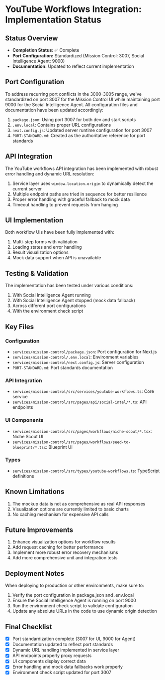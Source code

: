# YouTube Workflows Integration: Implementation Status

## Status Overview
- **Completion Status:** ✅ Complete
- **Port Configuration:** Standardized (Mission Control: 3007, Social Intelligence Agent: 9000)
- **Documentation:** Updated to reflect current implementation

## Port Configuration
To address recurring port conflicts in the 3000-3005 range, we've standardized on port 3007 for the Mission Control UI while maintaining port 9000 for the Social Intelligence Agent. All configuration files and documentation have been updated accordingly:

1. `package.json`: Using port 3007 for both dev and start scripts
2. `.env.local`: Contains proper URL configurations
3. `next.config.js`: Updated server runtime configuration for port 3007
4. `PORT-STANDARD.md`: Created as the authoritative reference for port standards

## API Integration
The YouTube workflows API integration has been implemented with robust error handling and dynamic URL resolution:

1. Service layer uses `window.location.origin` to dynamically detect the current server
2. Multiple endpoint paths are tried in sequence for better resilience
3. Proper error handling with graceful fallback to mock data
4. Timeout handling to prevent requests from hanging

## UI Implementation
Both workflow UIs have been fully implemented with:

1. Multi-step forms with validation
2. Loading states and error handling
3. Result visualization options
4. Mock data support when API is unavailable

## Testing & Validation
The implementation has been tested under various conditions:

1. With Social Intelligence Agent running
2. With Social Intelligence Agent stopped (mock data fallback)
3. Across different port configurations
4. With the environment check script

## Key Files

### Configuration
- `services/mission-control/package.json`: Port configuration for Next.js
- `services/mission-control/.env.local`: Environment variables
- `services/mission-control/next.config.js`: Server configuration
- `PORT-STANDARD.md`: Port standards documentation

### API Integration
- `services/mission-control/src/services/youtube-workflows.ts`: Core service
- `services/mission-control/src/pages/api/social-intel/*.ts`: API endpoints

### UI Components
- `services/mission-control/src/pages/workflows/niche-scout/*.tsx`: Niche Scout UI
- `services/mission-control/src/pages/workflows/seed-to-blueprint/*.tsx`: Blueprint UI

### Types
- `services/mission-control/src/types/youtube-workflows.ts`: TypeScript definitions

## Known Limitations
1. The mockup data is not as comprehensive as real API responses
2. Visualization options are currently limited to basic charts
3. No caching mechanism for expensive API calls

## Future Improvements
1. Enhance visualization options for workflow results
2. Add request caching for better performance
3. Implement more robust error recovery mechanisms
4. Add more comprehensive unit and integration tests

## Deployment Notes
When deploying to production or other environments, make sure to:

1. Verify the port configuration in package.json and .env.local
2. Ensure the Social Intelligence Agent is running on port 9000
3. Run the environment check script to validate configuration
4. Update any absolute URLs in the code to use dynamic origin detection

## Final Checklist
- [x] Port standardization complete (3007 for UI, 9000 for Agent)
- [x] Documentation updated to reflect port standards
- [x] Dynamic URL handling implemented in service layer
- [x] API endpoints properly proxy requests
- [x] UI components display correct data
- [x] Error handling and mock data fallbacks work properly
- [x] Environment check script updated for port 3007